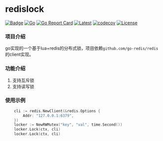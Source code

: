 # redislock
[![Badge](https://img.shields.io/badge/link-996.icu-%23FF4D5B.svg?style=flat-square)](https://996.icu/#/zh_CN)
[![Go](https://github.com/WeiJiadong/redislock/workflows/Go/badge.svg?branch=master)](https://github.com/WeiJiadong/redislock/actions)
[![Go Report Card](https://img.shields.io/badge/go%20report-A+-brightgreen.svg?style=flat)](https://goreportcard.com/report/github.com/WeiJiadong/redislock)
[![Latest](https://img.shields.io/badge/latest-v1.1.2-blue.svg)](https://github.com/WeiJiadong/redislock/tree/v1.1.2)
[![codecov](https://codecov.io/gh/WeiJiadong/redislock/branch/master/graph/badge.svg?token=6RG0W91RF2)](https://codecov.io/gh/WeiJiadong/redislock)
[![License](https://img.shields.io/badge/License-Apache_2.0-blue.svg)](https://opensource.org/licenses/Apache-2.0)
### 项目介绍
go实现的一个基于lua+redis的分布式锁，项目依赖`github.com/go-redis/redis`的client实现。

### 功能介绍
1. 支持互斥锁
2. 支持读写锁

### 使用示例
```go
    cli := redis.NewClient(&redis.Options {
		Addr: "127.0.0.1:6379",
	})
    locker := NewRWMutex("key", "val", time.Second())
    locker.Lock(ctx, cli)
    locker.Lock(ctx, cli)
```